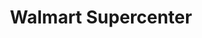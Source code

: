---
title: "Walmart Supercenter"
url: /new-orleans/walmart-supercenter-tchoupitoulas-street/
shop: supermarket
---